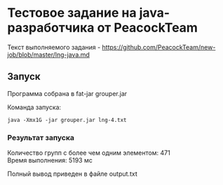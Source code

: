 # Тестовое задание на java-разработчика от PeacockTeam

Текст выполняемого задания - https://github.com/PeacockTeam/new-job/blob/master/lng-java.md


## Запуск

Программа собрана в fat-jar grouper.jar

Команда запуска:


```
java -Xmx1G -jar grouper.jar lng-4.txt
```

### Результат запуска

Количество групп с более чем одним элементом: 471<br>
Время выполнения: 5193 мс

Полный вывод приведен в файле output.txt
